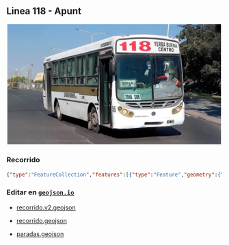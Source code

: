 ## Linea 118 - Apunt

<p align="center"><img src="../img/landscape.webp" width="500px" /></p>

### Recorrido

```geojson
{"type":"FeatureCollection","features":[{"type":"Feature","geometry":{"type":"LineString","coordinates":[[-65.19550290102893,-26.836831684564217],[-65.19503131273352,-26.834665342395017],[-65.19425767379555,-26.831748020789277],[-65.19286467285097,-26.82588522396138],[-65.19510148562513,-26.825472907885562],[-65.19550034588441,-26.82552513885872],[-65.19713375209066,-26.825273865307683],[-65.1980924813732,-26.82514587590723],[-65.20007209376479,-26.824817565434124],[-65.20241346489395,-26.824346973554682],[-65.2044016560604,-26.823930514509073],[-65.2068872549047,-26.823420982278307],[-65.21037456405719,-26.822630493924418],[-65.21278293176671,-26.822050632949693],[-65.21623218294125,-26.82133984708839],[-65.21682059927927,-26.82125469850918],[-65.21741335892422,-26.823459432471214],[-65.2182035584305,-26.826446807139572],[-65.21865285502204,-26.82820106496046],[-65.22058008333896,-26.82771364424224],[-65.22198290660891,-26.827301845523593],[-65.22235963325095,-26.827253999687635],[-65.22276246267529,-26.82718223089584],[-65.22635846126266,-26.82634754604037],[-65.22887847312943,-26.825761516878142],[-65.23081348345178,-26.825340148139507],[-65.23433808878617,-26.82457098552333],[-65.23733513288944,-26.82394444883528],[-65.24499362344349,-26.822231014821465],[-65.24774106648103,-26.821602703152127],[-65.24977517447849,-26.821199184243497],[-65.25264261659926,-26.820564544580655],[-65.25703686523774,-26.8197916657091],[-65.2593416783014,-26.81938263403341],[-65.26206438217976,-26.81887666346833],[-65.26479960808541,-26.8183330779108],[-65.27096120538525,-26.81719345423993],[-65.27421449144066,-26.81665793338008],[-65.28292349267525,-26.815139262636187],[-65.28466468058126,-26.814784415364816],[-65.28957248413387,-26.813950297584967],[-65.29146199143291,-26.813607579956766],[-65.29365617225871,-26.81324260808018],[-65.29579309444973,-26.81284522282423],[-65.29843856598849,-26.812395935731367],[-65.30004084389225,-26.81211992410018],[-65.30133294303444,-26.811877169455073],[-65.30196096759062,-26.813778906201364],[-65.30239591906499,-26.815185205307404],[-65.30308048199817,-26.81691830689161],[-65.30357123100406,-26.8183473850729],[-65.30461649291435,-26.821261153601718],[-65.30509159012293,-26.822715552856874],[-65.30532212965734,-26.823631583186014],[-65.30801574857792,-26.823220603791608],[-65.30856091046431,-26.82382548895542],[-65.30876365876587,-26.82378147214319],[-65.31159095770492,-26.82332483350761],[-65.31447404282268,-26.822837124157438],[-65.3162393180673,-26.822622449837883],[-65.3163903499455,-26.82328626193738],[-65.3178627693423,-26.823038910354835],[-65.32024061639514,-26.822754473358934],[-65.32047264616719,-26.822705071052415],[-65.32000895064817,-26.823704614616595],[-65.31908152765561,-26.825247503270308],[-65.31873480591261,-26.825247503270308],[-65.31503269023321,-26.825930317238804],[-65.3113012229059,-26.826515221902717],[-65.30883708550468,-26.826925517148716],[-65.30589087373026,-26.827392457382494],[-65.30568506633774,-26.82618689139665],[-65.30524197082255,-26.823856684579912],[-65.30495251731975,-26.822733706712487],[-65.30456892476897,-26.82144460107964],[-65.30346921118199,-26.818316841308256],[-65.30302501346233,-26.81707878367072],[-65.30246149885514,-26.815167970139846],[-65.30198054765067,-26.813980583906787],[-65.30132658547569,-26.81205929042394],[-65.3000722439715,-26.812237082933297],[-65.29879597133137,-26.812487563721383],[-65.29578753052651,-26.812981447639707],[-65.29384926862362,-26.813312334383244],[-65.29171488664889,-26.813697056474844],[-65.28959716037396,-26.814065319576642],[-65.28506006747696,-26.814891863838767],[-65.28319184678594,-26.81520317638555],[-65.27464915490675,-26.816705599080542],[-65.27125135711955,-26.817346071899948],[-65.26482493648177,-26.818459052805018],[-65.26217674329311,-26.818953786898813],[-65.25955140521577,-26.819462162955258],[-65.25720378491992,-26.819911351732852],[-65.25332237410278,-26.820583517427497],[-65.24999856752886,-26.821256554067247],[-65.2480978084259,-26.821664309269252],[-65.24533093509112,-26.822260366028758],[-65.23752537644489,-26.823991173587007],[-65.23456054589023,-26.82463491801005],[-65.23053294975752,-26.825535577215117],[-65.22925146283917,-26.825823999168772],[-65.22638581970274,-26.826426054037167],[-65.22172547692153,-26.82751248881868],[-65.22200838622736,-26.828872957136255],[-65.22053949329505,-26.829113676913956],[-65.21951795738181,-26.82922195778894],[-65.21832374063496,-26.829473701188558],[-65.21734038268136,-26.829728501009377],[-65.2178797217766,-26.831895269326367],[-65.21835371741503,-26.833812594267478],[-65.21585524790059,-26.834275022259195],[-65.2109583345672,-26.835308429992832],[-65.20640372757771,-26.836357616986753],[-65.20214385344303,-26.837315767661963],[-65.19939210572409,-26.83800594155625],[-65.19851323096549,-26.838252938866685],[-65.19845907775495,-26.83814663465051],[-65.19702736405743,-26.838497361893737],[-65.19595429641815,-26.838843867287228],[-65.19538347711321,-26.836530546137176]]},"properties":{"name":"Linea 118 - Apunt"}}]}
```

### Editar en [`geojson.io`](https://geojson.io/#map=11/-26.8139/-65.2008)

- [recorrido.v2.geojson](https://geojson.io/#data=data:text/x-url,https%3A%2F%2Fraw.githubusercontent.com%2FFrancoJavierGadea%2FTucuman-colectivos%2Frefs%2Fheads%2Fmain%2Fpublic%2Fdata%2Finterurbano%2F118%2Fapunt%2Frecorrido.v2.geojson)

- [recorrido.geojson](https://geojson.io/#data=data:text/x-url,https%3A%2F%2Fraw.githubusercontent.com%2FFrancoJavierGadea%2FTucuman-colectivos%2Frefs%2Fheads%2Fmain%2Fpublic%2Fdata%2Finterurbano%2F118%2Fapunt%2Frecorrido.geojson)

- [paradas.geojson](https://geojson.io/#data=data:text/x-url,https%3A%2F%2Fraw.githubusercontent.com%2FFrancoJavierGadea%2FTucuman-colectivos%2Frefs%2Fheads%2Fmain%2Fpublic%2Fdata%2Finterurbano%2F118%2Fapunt%2Fparadas.geojson)